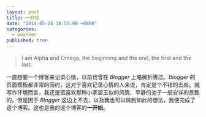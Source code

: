 ```yaml
---
layout: post
title: 一开始
date: "2014-05-24 18:55:00 +0800"
categories: 
  - weather
published: true
---
```


> I am Alpha and Omega, the beginning and the end, the first and the last.

一直想要一个博客来记录心情，以前也曾在 _Blogger_ 上略微折腾过。_Blogger_ 的页面模板都非常的简约，这对于喜欢记录心情的人来说，肯定是个不错的去处。就写作环境而言，我还是蛮喜欢那种小家碧玉似的风情、平静的池子一般安详的景致的。但是困于 _Blogger_ 这边上不去，以及我也可以做到如此的想法，我便完成了这个博客。这也是我的这个博客的**一开始**。